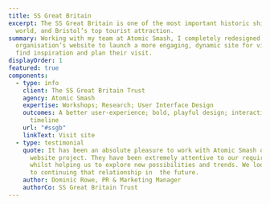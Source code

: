 ```yaml
---
title: SS Great Britain
excerpt: The SS Great Britain is one of the most important historic ships in the
  world, and Bristol’s top tourist attraction.
summary: Working with my team at Atomic Smash, I completely redesigned the
  organisation’s website to launch a more engaging, dynamic site for visitors to
  find inspiration and plan their visit.
displayOrder: 1
featured: true
components:
  - type: info
    client: The SS Great Britain Trust
    agency: Atomic Smash
    expertise: Workshops; Research; User Interface Design
    outcomes: A better user-experience; bold, playful design; interactive heritage
      timeline
    url: "#ssgb"
    linkText: Visit site
  - type: testimonial
    quote: It has been an absolute pleasure to work with Atomic Smash on our new
      website project. They have been extremely attentive to our requirements
      whilst helping us to explore new possibilities and trends. We look forward
      to continuing that relationship in  the future.
    author: Dominic Rowe, PR & Marketing Manager
    authorCo: SS Great Britain Trust
---
```

